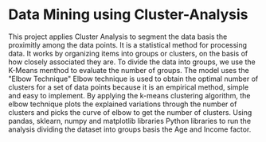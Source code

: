 # Data Mining using Cluster-Analysis
This project applies Cluster Analysis to segment the data basis the proximitly among the data points.
It is a statistical method for processing data. It works by organizing items into groups or clusters,
on the basis of how closely associated they are.
To divide the data into groups, we use the K-Means menthod to evaluate the number of groups.
The model uses the "Elbow Technique"
Elbow technique is used to obtain the optimal number of clusters for a set of data points 
because it is an empirical method, simple and easy to implement.
By applying the k-means clustering algorithm, the elbow technique plots the explained variations 
through the number of clusters and picks the curve of elbow to get the number of clusters. 
Using pandas, sklearn, numpy and matplotlib libraries Python libraries to run the analysis dividing
the dataset into groups basis the Age and Income factor.
